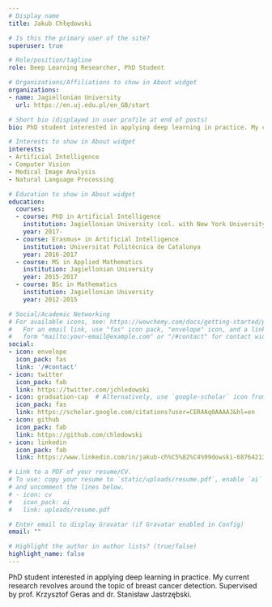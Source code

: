 ```yaml
---
# Display name
title: Jakub Chłędowski

# Is this the primary user of the site?
superuser: true

# Role/position/tagline
role: Deep Learning Researcher, PhD Student

# Organizations/Affiliations to show in About widget
organizations:
- name: Jagiellonian University
  url: https://en.uj.edu.pl/en_GB/start

# Short bio (displayed in user profile at end of posts)
bio: PhD student interested in applying deep learning in practice. My current research revolves around the topic of breast cancer detection. Supervised by prof. Krzysztof Geras and dr. Stanisław Jastrzębski.

# Interests to show in About widget
interests:
- Artificial Intelligence
- Computer Vision
- Medical Image Analysis
- Natural Language Processing

# Education to show in About widget
education:
  courses:
  - course: PhD in Artificial Intelligence
    institution: Jagiellonian University (col. with New York University)
    year: 2017-
  - course: Erasmus+ in Artificial Intelligence
    institution: Universitat Politècnica de Catalunya
    year: 2016-2017
  - course: MS in Applied Mathematics
    institution: Jagiellonian University
    year: 2015-2017
  - course: BSc in Mathematics
    institution: Jagiellonian University
    year: 2012-2015

# Social/Academic Networking
# For available icons, see: https://wowchemy.com/docs/getting-started/page-builder/#icons
#   For an email link, use "fas" icon pack, "envelope" icon, and a link in the
#   form "mailto:your-email@example.com" or "/#contact" for contact widget.
social:
- icon: envelope
  icon_pack: fas
  link: '/#contact'
- icon: twitter
  icon_pack: fab
  link: https://twitter.com/jchledowski
- icon: graduation-cap  # Alternatively, use `google-scholar` icon from `ai` icon pack
  icon_pack: fas
  link: https://scholar.google.com/citations?user=CER4Aq0AAAAJ&hl=en
- icon: github
  icon_pack: fab
  link: https://github.com/chledowski
- icon: linkedin
  icon_pack: fab
  link: https://www.linkedin.com/in/jakub-ch%C5%82%C4%99dowski-687642134/

# Link to a PDF of your resume/CV.
# To use: copy your resume to `static/uploads/resume.pdf`, enable `ai` icons in `params.toml`, 
# and uncomment the lines below.
# - icon: cv
#   icon_pack: ai
#   link: uploads/resume.pdf

# Enter email to display Gravatar (if Gravatar enabled in Config)
email: ""

# Highlight the author in author lists? (true/false)
highlight_name: false
---
```


PhD student interested in applying deep learning in practice. My current research revolves around the topic of breast cancer detection. Supervised by prof. Krzysztof Geras and dr. Stanisław Jastrzębski.

<!--- {{< icon name="download" pack="fas" >}} Download my {{< staticref "uploads/demo_resume.pdf" "newtab" >}}resumé{{< /staticref >}}. -->
